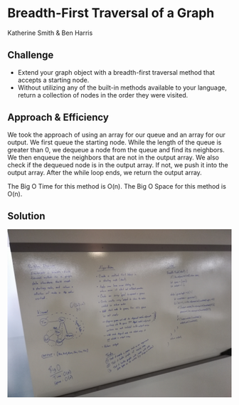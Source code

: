 # Breadth-First Traversal of a Graph

Katherine Smith & Ben Harris

## Challenge
- Extend your graph object with a breadth-first traversal method that accepts a starting node. 
- Without utilizing any of the built-in methods available to your language, return a collection of nodes in the order they were visited.

## Approach & Efficiency
We took the approach of using an array for our queue and an array for our output. We first queue the starting node. While the length of the queue is greater than 0, we dequeue a node from the queue and find its neighbors. We then enqueue the neighbors that are not in the output array. We also check if the dequeued node is in the output array. If not, we push it into the output array. After the while loop ends, we return the output array.

The Big O Time for this method is O(n). The Big O Space for this method is O(n).

## Solution
![breadth-first-graph.jpg](../assets/breadth-first-graph.jpg)
